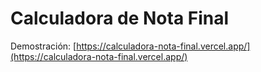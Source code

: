 # Calculadora de Nota Final

Demostración: [https://calculadora-nota-final.vercel.app/](https://calculadora-nota-final.vercel.app/)
